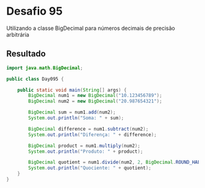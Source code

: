 # Desafio 95

Utilizando a classe BigDecimal para números decimais de precisão arbitrária

## Resultado

```java
import java.math.BigDecimal;

public class Day095 {

    public static void main(String[] args) {
        BigDecimal num1 = new BigDecimal("10.123456789");
        BigDecimal num2 = new BigDecimal("20.987654321");

        BigDecimal sum = num1.add(num2);
        System.out.println("Soma: " + sum);

        BigDecimal difference = num1.subtract(num2);
        System.out.println("Diferença: " + difference);

        BigDecimal product = num1.multiply(num2);
        System.out.println("Produto: " + product);

        BigDecimal quotient = num1.divide(num2, 2, BigDecimal.ROUND_HALF_UP);
        System.out.println("Quociente: " + quotient);
    }
}
```